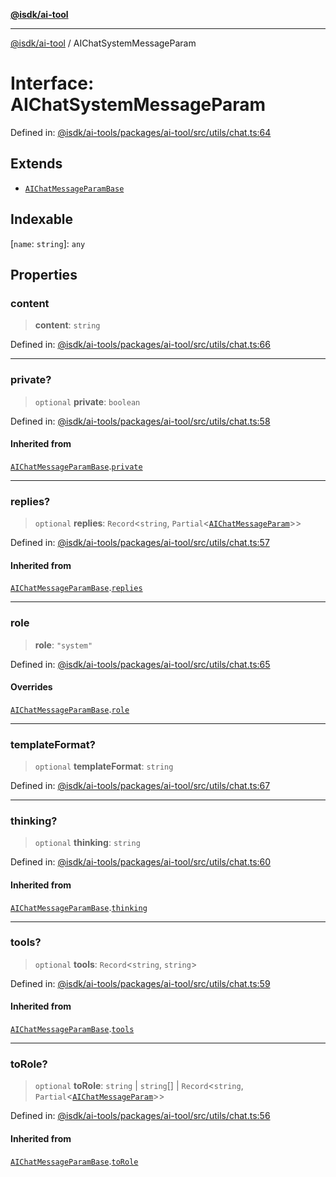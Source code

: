 [**@isdk/ai-tool**](../README.md)

***

[@isdk/ai-tool](../globals.md) / AIChatSystemMessageParam

# Interface: AIChatSystemMessageParam

Defined in: [@isdk/ai-tools/packages/ai-tool/src/utils/chat.ts:64](https://github.com/isdk/ai-tool.js/blob/d0765f898f217d97c57c6949502b4a7bef5dce5e/src/utils/chat.ts#L64)

## Extends

- [`AIChatMessageParamBase`](AIChatMessageParamBase.md)

## Indexable

\[`name`: `string`\]: `any`

## Properties

### content

> **content**: `string`

Defined in: [@isdk/ai-tools/packages/ai-tool/src/utils/chat.ts:66](https://github.com/isdk/ai-tool.js/blob/d0765f898f217d97c57c6949502b4a7bef5dce5e/src/utils/chat.ts#L66)

***

### private?

> `optional` **private**: `boolean`

Defined in: [@isdk/ai-tools/packages/ai-tool/src/utils/chat.ts:58](https://github.com/isdk/ai-tool.js/blob/d0765f898f217d97c57c6949502b4a7bef5dce5e/src/utils/chat.ts#L58)

#### Inherited from

[`AIChatMessageParamBase`](AIChatMessageParamBase.md).[`private`](AIChatMessageParamBase.md#private)

***

### replies?

> `optional` **replies**: `Record`\<`string`, `Partial`\<[`AIChatMessageParam`](../type-aliases/AIChatMessageParam.md)\>\>

Defined in: [@isdk/ai-tools/packages/ai-tool/src/utils/chat.ts:57](https://github.com/isdk/ai-tool.js/blob/d0765f898f217d97c57c6949502b4a7bef5dce5e/src/utils/chat.ts#L57)

#### Inherited from

[`AIChatMessageParamBase`](AIChatMessageParamBase.md).[`replies`](AIChatMessageParamBase.md#replies)

***

### role

> **role**: `"system"`

Defined in: [@isdk/ai-tools/packages/ai-tool/src/utils/chat.ts:65](https://github.com/isdk/ai-tool.js/blob/d0765f898f217d97c57c6949502b4a7bef5dce5e/src/utils/chat.ts#L65)

#### Overrides

[`AIChatMessageParamBase`](AIChatMessageParamBase.md).[`role`](AIChatMessageParamBase.md#role)

***

### templateFormat?

> `optional` **templateFormat**: `string`

Defined in: [@isdk/ai-tools/packages/ai-tool/src/utils/chat.ts:67](https://github.com/isdk/ai-tool.js/blob/d0765f898f217d97c57c6949502b4a7bef5dce5e/src/utils/chat.ts#L67)

***

### thinking?

> `optional` **thinking**: `string`

Defined in: [@isdk/ai-tools/packages/ai-tool/src/utils/chat.ts:60](https://github.com/isdk/ai-tool.js/blob/d0765f898f217d97c57c6949502b4a7bef5dce5e/src/utils/chat.ts#L60)

#### Inherited from

[`AIChatMessageParamBase`](AIChatMessageParamBase.md).[`thinking`](AIChatMessageParamBase.md#thinking)

***

### tools?

> `optional` **tools**: `Record`\<`string`, `string`\>

Defined in: [@isdk/ai-tools/packages/ai-tool/src/utils/chat.ts:59](https://github.com/isdk/ai-tool.js/blob/d0765f898f217d97c57c6949502b4a7bef5dce5e/src/utils/chat.ts#L59)

#### Inherited from

[`AIChatMessageParamBase`](AIChatMessageParamBase.md).[`tools`](AIChatMessageParamBase.md#tools)

***

### toRole?

> `optional` **toRole**: `string` \| `string`[] \| `Record`\<`string`, `Partial`\<[`AIChatMessageParam`](../type-aliases/AIChatMessageParam.md)\>\>

Defined in: [@isdk/ai-tools/packages/ai-tool/src/utils/chat.ts:56](https://github.com/isdk/ai-tool.js/blob/d0765f898f217d97c57c6949502b4a7bef5dce5e/src/utils/chat.ts#L56)

#### Inherited from

[`AIChatMessageParamBase`](AIChatMessageParamBase.md).[`toRole`](AIChatMessageParamBase.md#torole)

